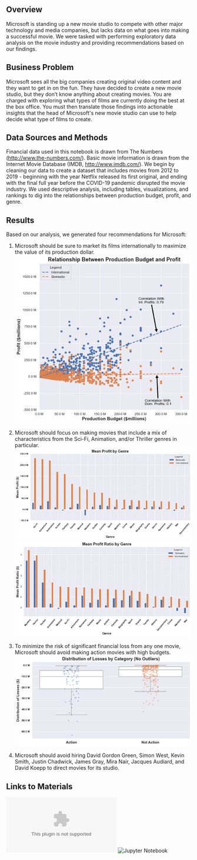 ## Overview

Microsoft is standing up a new movie studio to compete with other major technology and media companies, but lacks data on what goes into making a successful movie. We were tasked with performing exploratory data analysis on the movie industry and providing recommendations based on our findings.


## Business Problem

Microsoft sees all the big companies creating original video content and they want to get in on the fun. They have decided to create a new movie studio, but they don’t know anything about creating movies. You are charged with exploring what types of films are currently doing the best at the box office. You must then translate those findings into actionable insights that the head of Microsoft's new movie studio can use to help decide what type of films to create.

## Data Sources and Methods

Financial data used in this notebook is drawn from The Numbers (http://www.the-numbers.com/). Basic movie information is drawn from the Internet Movie Database (IMDB, http://www.imdb.com/). We begin by cleaning our data to create a dataset that includes movies from 2012 to 2019 - beginning with the year Netflix released its first original, and ending with the final full year before the COVID-19 pandemic disrupted the movie industry. We used descriptive analysis, including tables, visualizations, and rankings to dig into the relationships between production budget, profit, and genre.

## Results

Based on our analysis, we generated four recommendations for Microsoft:
1. Microsoft should be sure to market its films internationally to maximize the value of its production dollar.
![profit_production_correlations](Images/prodbudget_profit_scatter.png)

2. Microsoft should focus on making movies that include a mix of characteristics from the Sci-Fi, Animation, and/or Thriller genres in particular.
![profits_by_genre](Images/profit_genre.png)
![profit_ratio_by_genre](Images/profitratio_genre.png)

3. To minimize the risk of significant financial loss from any one movie, Microsoft should avoid making action movies with high budgets.
![losses_by_category](Images/losses_by_cat.png)

4. Microsoft should avoid hiring David Gordon Green, Simon West, Kevin Smith, Justin Chadwick, James Gray, Mira Nair, Jacques Audiard, and David Koepp to direct movies for its studio.

## Links to Materials
![Presentation](Microsoft_Movie_Studio_Recommendations_Flatiron_Phase1_Project.pptx)
![Jupyter Notebook](Microsoft_Recs_Work.ipynb)

